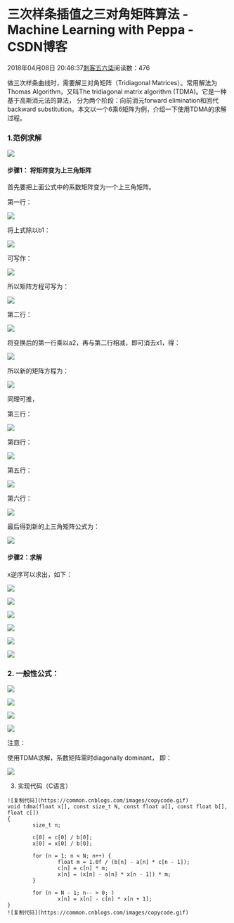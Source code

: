 # 三次样条插值之三对角矩阵算法 - Machine Learning with Peppa - CSDN博客





2018年04月08日 20:46:37[刺客五六柒](https://me.csdn.net/qq_39521554)阅读数：476








做三次样条曲线时，需要解三对角矩阵（Tridiagonal Matrices）。常用解法为Thomas Algorithm，又叫The tridiagonal matrix algorithm (TDMA)。它是一种基于高斯消元法的算法， 分为两个阶段：向前消元forward elimination和回代backward substitution。本文以一个6乘6矩阵为例，介绍一下使用TDMA的求解过程。

### 1.范例求解

![](https://images0.cnblogs.com/blog/477176/201301/25212613-80d4fa7e8eca4910a7fa2274045ce0c7.png)

#### 步骤1： 将矩阵变为上三角矩阵

首先要把上面公式中的系数矩阵变为一个上三角矩阵。

第一行：

![](https://images0.cnblogs.com/blog/477176/201301/25213336-c66b05e67fe6431bb122ae32f61f3b8b.png)

将上式除以b1：

![](https://images0.cnblogs.com/blog/477176/201301/25213600-b9b6df13292f472c811452ddf73ceb91.png)

可写作：

![](https://images0.cnblogs.com/blog/477176/201301/25213727-b684dac2ecd340869f103a1037e73bdc.png)

所以矩阵方程可写为：

![](https://images0.cnblogs.com/blog/477176/201301/25213904-cef2a8c072b14c1db848239fc5386e8b.png)

第二行：

![](https://images0.cnblogs.com/blog/477176/201301/25214405-05b0812d58f34f998e8828031a85aebb.png)

将变换后的第一行乘以a2，再与第二行相减，即可消去x1，得：

![](https://images0.cnblogs.com/blog/477176/201301/25214909-6a28f922c01f45db8ffbe855214f6de1.png)

所以新的矩阵方程为：

![](https://images0.cnblogs.com/blog/477176/201301/25232309-0b76d81aaf6a410696b93f6912d558d8.png)

同理可推，

第三行：

![](https://images0.cnblogs.com/blog/477176/201301/25232706-522f6f5eee9343838e91b514a4fbf8e9.png)

第四行：

![](https://images0.cnblogs.com/blog/477176/201301/25232759-aa893192578946ffa181de561690652c.png)

第五行：

![](https://images0.cnblogs.com/blog/477176/201301/25232918-b3512919e7774025b447ab15cfb301a5.png)

第六行：

![](https://images0.cnblogs.com/blog/477176/201301/25233014-e645c8e255f5435987ccb3a10decffa8.png)

最后得到新的上三角矩阵公式为：

![](https://images0.cnblogs.com/blog/477176/201301/25233307-30de924c1d3f4b6c9fe5ab8d0e6961dd.png)

#### 步骤2：求解

x逆序可以求出，如下：

![](https://images0.cnblogs.com/blog/477176/201301/25233918-088755af33e64755adf6d8d0649c57bf.png)

![](https://images0.cnblogs.com/blog/477176/201301/25234014-ba73668f76a0414c9f6caad0e07e00c0.png)

![](https://images0.cnblogs.com/blog/477176/201301/25234127-e7a452df92fb4290b13f07a716de69ba.png)

![](https://images0.cnblogs.com/blog/477176/201301/25234209-497409e648d145b094de6bb31b30035c.png)

![](https://images0.cnblogs.com/blog/477176/201301/25234249-5a433c8169f848aca352107d0dad9a46.png)

![](https://images0.cnblogs.com/blog/477176/201301/25234328-b9c5bb038b094050ab1ad37245a15d30.png)

### 2. 一般性公式：

![](https://images0.cnblogs.com/blog/477176/201301/25235211-ced0bc00ec51409fa8b8cdbb73c754c2.png)

![](https://images0.cnblogs.com/blog/477176/201301/25235250-bbb3d1ecae454a0090b2ffc8481d78bc.png)

![](https://images0.cnblogs.com/blog/477176/201301/25235308-3913dde4eb17486388d20c77688a8374.png)

![](https://images0.cnblogs.com/blog/477176/201301/25235326-a121f0bf59644b1b846eac849bec9cd6.png)

注意：

使用TDMA求解，系数矩阵需时diagonally dominant， 即：

![](https://images0.cnblogs.com/blog/477176/201301/25234714-75b1ea56b0d94cd4bcbe861439dca9a3.png)



3. 实现代码（C语言）

```
![复制代码](https://common.cnblogs.com/images/copycode.gif)
void tdma(float x[], const size_t N, const float a[], const float b[], float c[]) 
{
        size_t n;
 
        c[0] = c[0] / b[0];
        x[0] = x[0] / b[0];

        for (n = 1; n < N; n++) {
                float m = 1.0f / (b[n] - a[n] * c[n - 1]);
                c[n] = c[n] * m;
                x[n] = (x[n] - a[n] * x[n - 1]) * m;
        }
 
        for (n = N - 1; n-- > 0; )
                x[n] = x[n] - c[n] * x[n + 1];
}
![复制代码](https://common.cnblogs.com/images/copycode.gif)
```



